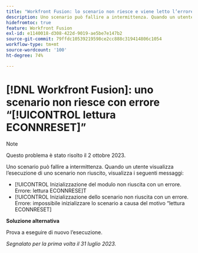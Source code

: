 ```yaml
---
title: "Workfront Fusion: lo scenario non riesce e viene letto l’errore ECONNRESET"
description: Uno scenario può fallire a intermittenza. Quando un utente visualizza l’esecuzione dello scenario non riuscito, visualizza messaggi di errore che fanno riferimento a ECONNRESET di lettura
hidefromtoc: true
feature: Workfront Fusion
exl-id: e1140018-d308-422d-9019-ae5be7e147b2
source-git-commit: 79ffdc10539219598ce2cc888c319414806c1054
workflow-type: tm+mt
source-wordcount: '100'
ht-degree: 74%

---
```


# [!DNL Workfront Fusion]: uno scenario non riesce con errore “[!UICONTROL lettura ECONNRESET]”

>[!NOTE]
>
>Questo problema è stato risolto il 2 ottobre 2023.

Uno scenario può fallire a intermittenza. Quando un utente visualizza l’esecuzione di uno scenario non riuscito, visualizza i seguenti messaggi:

* [!UICONTROL Inizializzazione del modulo non riuscita con un errore. Errore: lettura ECONNRESE]T
* [!UICONTROL Inizializzazione dello scenario non riuscita con un errore. Errore: impossibile inizializzare lo scenario a causa del motivo “lettura ECONNRESET]

**Soluzione alternativa**

Prova a eseguire di nuovo l’esecuzione.

_Segnalato per la prima volta il 31 luglio 2023._
